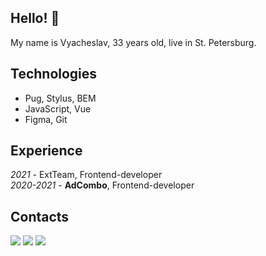 ## Hello! 👋

My name is Vyacheslav, 33 years old, live in St. Petersburg.

## Technologies
* Pug, Stylus, BEM
* JavaScript, Vue
* Figma, Git

## Experience
*2021* - ExtTeam, Frontend-developer  
*2020-2021* - **AdCombo**, Frontend-developer

## Contacts
[![](https://img.shields.io/badge/mail-brightsdayss@gmail.com-blue)](mailto:brightsdayss@gmail.com) [![](https://img.shields.io/badge/telegram-brightsdays-blue)](https://t.me/brightsdays) [![](https://img.shields.io/badge/linkedin-viacheslav_ivanov-informational)](https://www.linkedin.com/in/brightsdays)
